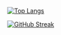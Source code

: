 [![Top Langs](https://github-readme-stats.vercel.app/api/top-langs/?username=psiblvdegod&layout=compact&theme=dark)](https://github.com/psiblvdegod)

[![GitHub Streak](https://streak-stats.demolab.com?user=psiblvdegod&theme=dark)](https://git.io/streak-stats)
